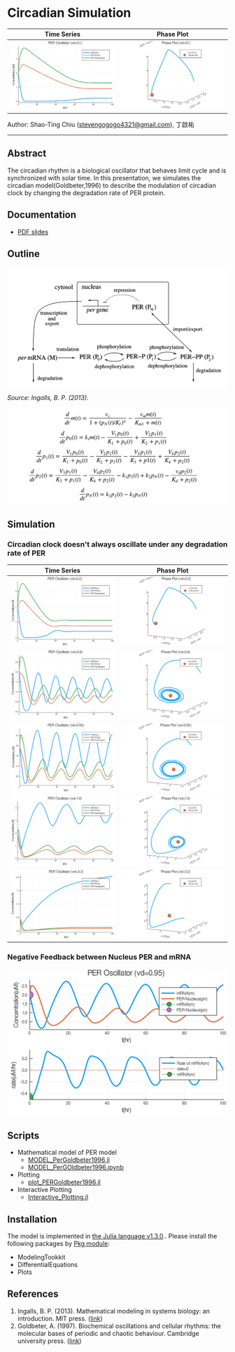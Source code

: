 # Circadian Simulation

|Time Series|Phase Plot|
|---|---|
|<img src="img/anim_timeSeries.gif">|<img src="img/anim_phasePlot.gif">|

Author: Shao-Ting Chiu (stevengogogo4321@gmail.com), 丁啟祐

---
## Abstract

The circadian rhythm is a biological oscillator that behaves limit cycle and is synchronized with solar time. In this presentation, we simulates the circadian model(Goldbeter,1996) to describe the modulation of circadian clock by changing the degradation rate of PER protein. 

## Documentation

- <a href="doc/CircadianClock.pdf">PDF slides</a>

## Outline




<center>
<img src="img/MODEL_circadian_goldbeter1996.png">
</center>

*Source: Ingalls, B. P. (2013).*

<img src="img/math_gold1996.png">

## Simulation

### Circadian clock doesn't always oscillate under any degradation rate of PER

|Time Series|Phase Plot|
|---|---|
|<img src="img/timeSeries_three_0.2.png">|<img src="img/phasePlot_criticalpoint_0.2.png">|
|<img src="img/timeSeries_three_0.6.png">|<img src="img/phasePlot_criticalpoint_0.6.png">|
|<img src="img/timeSeries_three_0.95.png">|<img src="img/phasePlot_criticalpoint_0.95.png">|
|<img src="img/timeSeries_three_1.9.png">|<img src="img/phasePlot_criticalpoint_1.9.png">|
|<img src="img/timeSeries_three_3.2.png">|<img src="img/phasePlot_criticalpoint_3.2.png">|


### Negative Feedback between Nucleus PER and mRNA

<img src="img/animTime_movingCircleD.gif">

## Scripts

- Mathematical model of PER model
    - <a href="MODEL_PerGoldbeter1996.jl">MODEL_PerGoldbeter1996.jl</a>
    - <a href="MODEL_PerGOldbeter1996.ipynb">MODEL_PerGOldbeter1996.ipynb</a>
- Plotting
    - <a href="plot_PERGoldbeter1996.jl">plot_PERGoldbeter1996.jl</a>
- Interactive Plotting
    - <a href="/Interactive_Plotting.jl">Interactive_Plotting.jl</a>

## Installation

The model is implemented in [the Julia language v1.3.0](https://julialang.org/).. Please install the following packages by [Pkg module](https://docs.julialang.org/en/v1/stdlib/Pkg/index.html):

- ModelingTookkit
- DifferentialEquations
- Plots

## References
1. Ingalls, B. P. (2013). Mathematical modeling in systems biology: an introduction. MIT press. ([link](https://books.google.com.tw/books?hl=zh-TW&lr=&id=OYr6AQAAQBAJ&oi=fnd&pg=PR5&dq=Ingalls,+B.+Mathematical+Modeling+in+Systems+Biology+-+an+Introduction.&ots=ucgsG0-NAA&sig=gXJPRtpiAQDzyLYYcGOT5CQBFVc&redir_esc=y#v=onepage&q=Ingalls%2C%20B.%20Mathematical%20Modeling%20in%20Systems%20Biology%20-%20an%20Introduction.&f=false))
1. Goldbeter, A. (1997). Biochemical oscillations and cellular rhythms: the molecular bases of periodic and chaotic behaviour. Cambridge university press. ([link](https://books.google.com.tw/books?hl=en&lr=&id=dKk0I-KMDJIC&oi=fnd&pg=PP1&ots=WVtd4X2-1N&sig=9pWRpEfrLnXo7kqvaTOfQBCpMUU&redir_esc=y#v=onepage&q&f=false))
